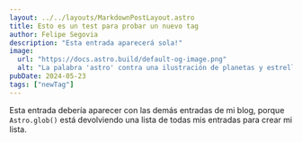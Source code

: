 ```yaml
---
layout: ../../layouts/MarkdownPostLayout.astro
title: Esto es un test para probar un nuevo tag
author: Felipe Segovia
description: "Esta entrada aparecerá sola!"
image:
  url: "https://docs.astro.build/default-og-image.png"
  alt: "La palabra 'astro' contra una ilustración de planetas y estrellas."
pubDate: 2024-05-23
tags: ["newTag"]
---
```

Esta entrada debería aparecer con las demás entradas de mi blog, porque `Astro.glob()` está devolviendo una lista de todas mis entradas para crear mi lista.